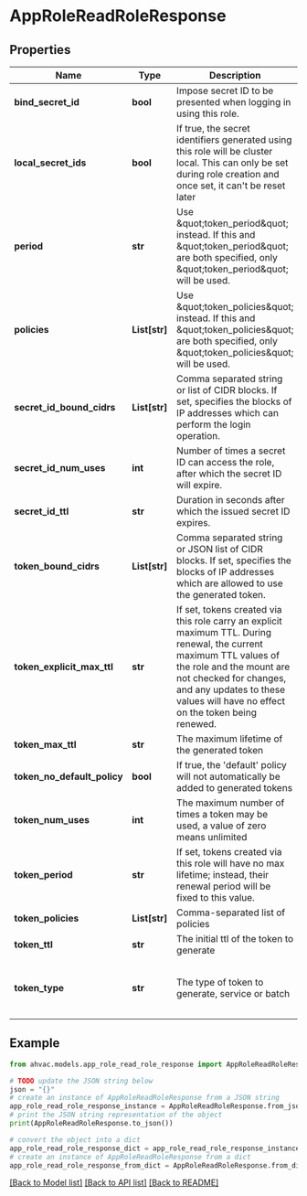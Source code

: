 # AppRoleReadRoleResponse


## Properties

Name | Type | Description | Notes
------------ | ------------- | ------------- | -------------
**bind_secret_id** | **bool** | Impose secret ID to be presented when logging in using this role. | [optional] 
**local_secret_ids** | **bool** | If true, the secret identifiers generated using this role will be cluster local. This can only be set during role creation and once set, it can&#39;t be reset later | [optional] 
**period** | **str** | Use \&quot;token_period\&quot; instead. If this and \&quot;token_period\&quot; are both specified, only \&quot;token_period\&quot; will be used. | [optional] 
**policies** | **List[str]** | Use \&quot;token_policies\&quot; instead. If this and \&quot;token_policies\&quot; are both specified, only \&quot;token_policies\&quot; will be used. | [optional] 
**secret_id_bound_cidrs** | **List[str]** | Comma separated string or list of CIDR blocks. If set, specifies the blocks of IP addresses which can perform the login operation. | [optional] 
**secret_id_num_uses** | **int** | Number of times a secret ID can access the role, after which the secret ID will expire. | [optional] 
**secret_id_ttl** | **str** | Duration in seconds after which the issued secret ID expires. | [optional] 
**token_bound_cidrs** | **List[str]** | Comma separated string or JSON list of CIDR blocks. If set, specifies the blocks of IP addresses which are allowed to use the generated token. | [optional] 
**token_explicit_max_ttl** | **str** | If set, tokens created via this role carry an explicit maximum TTL. During renewal, the current maximum TTL values of the role and the mount are not checked for changes, and any updates to these values will have no effect on the token being renewed. | [optional] 
**token_max_ttl** | **str** | The maximum lifetime of the generated token | [optional] 
**token_no_default_policy** | **bool** | If true, the &#39;default&#39; policy will not automatically be added to generated tokens | [optional] 
**token_num_uses** | **int** | The maximum number of times a token may be used, a value of zero means unlimited | [optional] 
**token_period** | **str** | If set, tokens created via this role will have no max lifetime; instead, their renewal period will be fixed to this value. | [optional] 
**token_policies** | **List[str]** | Comma-separated list of policies | [optional] 
**token_ttl** | **str** | The initial ttl of the token to generate | [optional] 
**token_type** | **str** | The type of token to generate, service or batch | [optional] [default to 'default-service']

## Example

```python
from ahvac.models.app_role_read_role_response import AppRoleReadRoleResponse

# TODO update the JSON string below
json = "{}"
# create an instance of AppRoleReadRoleResponse from a JSON string
app_role_read_role_response_instance = AppRoleReadRoleResponse.from_json(json)
# print the JSON string representation of the object
print(AppRoleReadRoleResponse.to_json())

# convert the object into a dict
app_role_read_role_response_dict = app_role_read_role_response_instance.to_dict()
# create an instance of AppRoleReadRoleResponse from a dict
app_role_read_role_response_from_dict = AppRoleReadRoleResponse.from_dict(app_role_read_role_response_dict)
```
[[Back to Model list]](../README.md#documentation-for-models) [[Back to API list]](../README.md#documentation-for-api-endpoints) [[Back to README]](../README.md)


